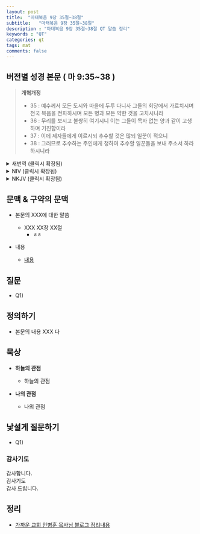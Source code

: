 ```yaml
---
layout: post
title:  "마태복음 9장 35절~38절"
subtitle:   "마태복음 9장 35절~38절"
description : "마태복음 9장 35절~38절 QT 말씀 정리"
keywords : "QT"
categories: qt
tags: mat
comments: false
---
```


## 버전별 성경 본문 ( 마 9:35~38 )

> **개혁개정**
>* 35 : 예수께서 모든 도시와 마을에 두루 다니사 그들의 회당에서 가르치시며 천국 복음을 전파하시며 모든 병과 모든 약한 것을 고치시니라
>* 36 : 무리를 보시고 불쌍히 여기시니 이는 그들이 목자 없는 양과 같이 고생하며 기진함이라
>* 37 : 이에 제자들에게 이르시되 추수할 것은 많되 일꾼이 적으니
>* 38 : 그러므로 추수하는 주인에게 청하여 추수할 일꾼들을 보내 주소서 하라 하시니라

<details>
<summary> 새번역 (클릭시 확장됨)</summary>
<div markdown="1">

>* 35 : 예수께서는 모든 도시와 마을을 두루 다니시면서, 유대 사람의 여러 회당에서 가르치며, 하늘 나라의 복음을 선포하며, 온갖 질병과 온갖 아픔을 고쳐 주셨다.
>* 36 : 예수께서 무리를 보시고, 그들을 불쌍히 여기셨다. 그들은 마치 목자 없는 양과 같이, 고생에 지쳐서 기운이 빠져 있었기 때문이다.
>* 37 : 그래서 제자들에게 말씀하셨다. "추수할 것은 많은데, 일꾼이 적다.
>* 38 : 그러므로 너희는 추수하는 주인에게 일꾼들을 그의 추수밭으로 보내시라고 청하여라."
</div>
</details>

<details>
<summary> NIV (클릭시 확장됨)</summary>
<div markdown="1">

>* 35 : Jesus went through all the towns and villages, teaching in their synagogues, proclaiming the good news of the kingdom and healing every disease and sickness.
>* 36 : When he saw the crowds, he had compassion on them, because they were harassed and helpless, like sheep without a shepherd.
>* 37 : Then he said to his disciples, “The harvest is plentiful but the workers are few.
>* 38 : Ask the Lord of the harvest, therefore, to send out workers into his harvest field.”
</div>
</details>

<details>
<summary> NKJV (클릭시 확장됨)</summary>
<div markdown="1">

>* 35 : Then Jesus went about all the cities and villages, teaching in their synagogues, preaching the gospel of the kingdom, and healing every sickness and every disease among the people.
>* 36 : But when He saw the multitudes, He was moved with compassion for them, because they were weary and scattered, like sheep having no shepherd.
>* 37 : Then He said to His disciples, “The harvest truly is plentiful, but the laborers are few.
>* 38 : Therefore pray the Lord of the harvest to send out laborers into His harvest.”
</div>
</details>

## 문맥 & 구약의 문맥 

* 본문의 XXX에 대한 말씀
    - XXX XX장 XX절
        * `ㅎㅎ` 

* 내용 
    - [내용](링크) 

## 질문

* Q1) 

## 정의하기

* 본문의 내용 XXX 다

## 묵상

* **하늘의 관점**  
    - 하늘의 관점
  
* **나의 관점**
    - 나의 관점

## 낯설게 질문하기

* Q1) 

### 감사기도

감사합니다.  
감사기도  
감사 드립니다.  

## 정리
* [가까운 교회 안병훈 목사님 블로그 정리내용](https://blog.naver.com/tolerance2018)


